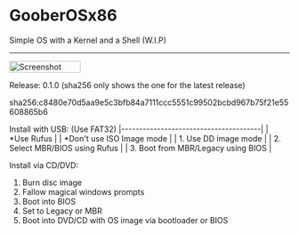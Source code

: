 # GooberOSx86
Simple OS with a Kernel and a Shell (W.I.P)

________________________________

<img width="128" height="21" alt="Screenshot 2025-07-12 212951" src="https://github.com/user-attachments/assets/2c69725e-ff7d-45ca-b3e6-30fc4e05b50a" />

Release: 0.1.0 (sha256 only shows the one for the latest release)

sha256:c8480e70d5aa9e5c3bfb84a7111ccc5551c99502bcbd967b75f21e55608865b6

  Install with USB:  (Use FAT32)
|---------------------------------------|
|    *Use Rufus                         |
|       *Don't use ISO Image mode       |
|    1. Use DD image mode               |
|    2. Select MBR/BIOS using Rufus     |
|    3. Boot from MBR/Legacy using BIOS |


  
  Install via CD/DVD:

  1. Burn disc image
  2. Fallow magical windows prompts
  3. Boot into BIOS
  4. Set to Legacy or MBR
  5. Boot into DVD/CD with OS image via bootloader or BIOS

  
      
